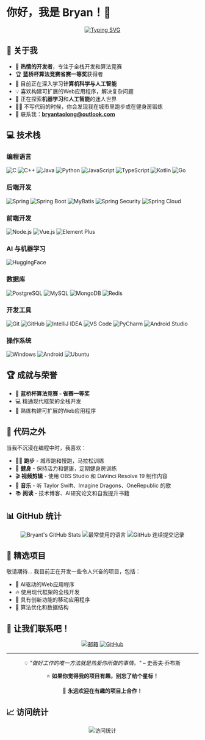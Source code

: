 # 你好，我是 Bryan！👋

<div align="center">
  
  [![Typing SVG](https://readme-typing-svg.demolab.com?font=Fira+Code&pause=1000&color=2196F3&center=true&vCenter=true&width=435&lines=%E5%85%A8%E6%A0%88%E5%BC%80%E5%8F%91%E8%80%85;%E7%AE%97%E6%B3%95%E7%AB%9E%E8%B5%9B%E8%8E%B7%E5%A5%96%E8%80%85;AI+%26+ML+%E7%88%B1%E5%A5%BD%E8%80%85;%E6%B0%B8%E8%BF%9C%E5%9C%A8%E5%AD%A6%E4%B9%A0%E6%96%B0%E6%8A%80%E6%9C%AF)](https://git.io/typing-svg)
  
</div>

## 🚀 关于我

- 🎯 **热情的开发者**，专注于全栈开发和算法竞赛
- 🏆 **蓝桥杯算法竞赛省赛一等奖**获得者
- 🌱 目前正在深入学习**计算机科学与人工智能**
- 💡 喜欢构建可扩展的Web应用程序，解决复杂问题
- 🤖 正在探索**机器学习**和**人工智能**的迷人世界
- 🏃‍♂️ 不写代码的时候，你会发现我在城市里跑步或在健身房锻炼
- 📧 联系我：**bryantaolong@outlook.com**

## 💻 技术栈

### 编程语言
![C](https://img.shields.io/badge/C-00599C?style=for-the-badge&logo=c&logoColor=white)
![C++](https://img.shields.io/badge/C++-00599C?style=for-the-badge&logo=c%2B%2B&logoColor=white)
![Java](https://img.shields.io/badge/Java-ED8B00?style=for-the-badge&logo=openjdk&logoColor=white)
![Python](https://img.shields.io/badge/Python-3776AB?style=for-the-badge&logo=python&logoColor=white)
![JavaScript](https://img.shields.io/badge/JavaScript-F7DF1E?style=for-the-badge&logo=javascript&logoColor=black)
![TypeScript](https://img.shields.io/badge/TypeScript-3178C6?style=for-the-badge&logo=typescript&logoColor=white)
![Kotlin](https://img.shields.io/badge/Kotlin-0095D5?style=for-the-badge&logo=kotlin&logoColor=white)
![Go](https://img.shields.io/badge/Go-00ADD8?style=for-the-badge&logo=go&logoColor=white)

### 后端开发
![Spring](https://img.shields.io/badge/Spring-6DB33F?style=for-the-badge&logo=spring&logoColor=white)
![Spring Boot](https://img.shields.io/badge/Spring_Boot-6DB33F?style=for-the-badge&logo=spring-boot&logoColor=white)
![MyBatis](https://img.shields.io/badge/MyBatis-DC382D?style=for-the-badge&logo=mybatis&logoColor=white)
![Spring Security](https://img.shields.io/badge/Spring_Security-6DB33F?style=for-the-badge&logo=spring-security&logoColor=white)
![Spring Cloud](https://img.shields.io/badge/Spring_Cloud-6DB33F?style=for-the-badge&logo=spring&logoColor=white)

### 前端开发
![Node.js](https://img.shields.io/badge/Node.js-43853D?style=for-the-badge&logo=node.js&logoColor=white)
![Vue.js](https://img.shields.io/badge/Vue.js-35495E?style=for-the-badge&logo=vue.js&logoColor=4FC08D)
![Element Plus](https://img.shields.io/badge/Element_Plus-409EFF?style=for-the-badge&logo=element&logoColor=white)

### AI 与机器学习
![HuggingFace](https://img.shields.io/badge/🤗_Hugging_Face-FFD21E?style=for-the-badge&logoColor=black)

### 数据库
![PostgreSQL](https://img.shields.io/badge/PostgreSQL-4169E1?style=for-the-badge&logo=postgresql&logoColor=white)
![MySQL](https://img.shields.io/badge/MySQL-005C84?style=for-the-badge&logo=mysql&logoColor=white)
![MongoDB](https://img.shields.io/badge/MongoDB-4EA94B?style=for-the-badge&logo=mongodb&logoColor=white)
![Redis](https://img.shields.io/badge/Redis-DC382D?style=for-the-badge&logo=redis&logoColor=white)

### 开发工具
![Git](https://img.shields.io/badge/Git-F05032?style=for-the-badge&logo=git&logoColor=white)
![GitHub](https://img.shields.io/badge/GitHub-100000?style=for-the-badge&logo=github&logoColor=white)
![IntelliJ IDEA](https://img.shields.io/badge/IntelliJ_IDEA-000000.svg?style=for-the-badge&logo=intellij-idea&logoColor=white)
![VS Code](https://img.shields.io/badge/VS_Code-0078D4?style=for-the-badge&logo=visual%20studio%20code&logoColor=white)
![PyCharm](https://img.shields.io/badge/PyCharm-000000.svg?style=for-the-badge&logo=pycharm&logoColor=white)
![Android Studio](https://img.shields.io/badge/Android_Studio-3DDC84?style=for-the-badge&logo=android-studio&logoColor=white)

### 操作系统
![Windows](https://img.shields.io/badge/Windows-0078D6?style=for-the-badge&logo=windows&logoColor=white)
![Android](https://img.shields.io/badge/Android-3DDC84?style=for-the-badge&logo=android&logoColor=white)
![Ubuntu](https://img.shields.io/badge/Ubuntu-E95420?style=for-the-badge&logo=ubuntu&logoColor=white)

## 🏆 成就与荣誉

- 🥇 **蓝桥杯算法竞赛 - 省赛一等奖**
- 💻 精通现代框架的全栈开发
- 🔧 熟练构建可扩展的Web应用程序

## 🎵 代码之外

当我不沉浸在编程中时，我喜欢：

- 🏃‍♂️ **跑步** - 城市跑和慢跑，马拉松训练
- 💪 **健身** - 保持活力和健康，定期健身房训练
- 🎬 **视频剪辑** - 使用 OBS Studio 和 DaVinci Resolve 19 制作内容
- 🎵 **音乐** - 听 Taylor Swift、Imagine Dragons、OneRepublic 的歌
- 📚 **阅读** - 技术博客、AI研究论文和自我提升书籍

## 📊 GitHub 统计

<div align="center">
  
  <img src="https://github-readme-stats.vercel.app/api?username=bryantaolong&show_icons=true&theme=radical&hide_border=true&count_private=true" alt="Bryant's GitHub Stats" />
  
  <img src="https://github-readme-stats.vercel.app/api/top-langs/?username=bryantaolong&layout=compact&theme=radical&hide_border=true" alt="最常使用的语言" />
  
  <img src="https://github-readme-streak-stats.herokuapp.com/?user=bryantaolong&theme=radical&hide_border=true" alt="GitHub 连续提交记录" />
  
</div>

## 🌟 精选项目

敬请期待... 我目前正在开发一些令人兴奋的项目，包括：
- 🤖 AI驱动的Web应用程序
- 🔥 使用现代框架的全栈开发
- 📱 具有创新功能的移动应用程序
- 🎯 算法优化和数据结构

## 🤝 让我们联系吧！

<div align="center">
  
  [![邮箱](https://img.shields.io/badge/邮箱-D14836?style=for-the-badge&logo=gmail&logoColor=white)](mailto:bryantaolong@outlook.com)
  [![GitHub](https://img.shields.io/badge/GitHub-100000?style=for-the-badge&logo=github&logoColor=white)](https://github.com/bryantaolong)
  
</div>

---

<div align="center">
  
  💡 *"做好工作的唯一方法就是热爱你所做的事情。"* – 史蒂夫·乔布斯
  
  ⭐️ **如果你觉得我的项目有趣，别忘了给个星标！**
  
  🚀 **永远欢迎在有趣的项目上合作！**
  
</div>

## 📈 访问统计

<div align="center">
  
  ![访问统计](https://komarev.com/ghpvc/?username=bryantaolong&style=for-the-badge&color=brightgreen)
  
</div>
